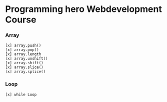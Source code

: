 # Programming hero Webdevelopment Course


### Array
    [x] array.push()
    [x] array.pop()
    [x] array.length
    [x] array.unshift()
    [x] array.shift()
    [x] array.slice()
    [x] array.splice()
### Loop
    [x] while Loop